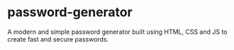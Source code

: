 # password-generator
A modern and simple password generator built using HTML, CSS and JS to create fast and secure passwords.
